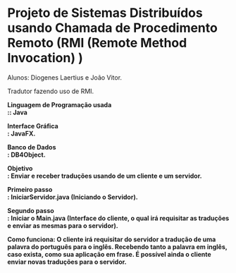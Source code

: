# Projeto de Sistemas Distribuídos usando Chamada de Procedimento Remoto (RMI (Remote Method Invocation) )

Alunos: Diogenes Laertius e João Vitor.

Tradutor fazendo uso de RMI.

<b>Linguagem de Programação usada</br>:: Java

<b>Interface Gráfica </br>: JavaFX.

<b>Banco de Dados</br>: DB4Object.

<b>Objetivo</br>: Enviar e receber traduções usando de um cliente e um servidor.

<b>Primeiro passo</br>: IniciarServidor.java (Iniciando o Servidor).

<b>Segundo passo</br>: Iniciar o Main.java (Interface do cliente, o qual irá requisitar as traduções e enviar as mesmas para o servidor).

<b>Como funciona</b>: O cliente irá requisitar do servidor a tradução de uma palavra do português para o inglês. Recebendo tanto a palavra em inglês, caso exista, como sua aplicação em frase. É possível ainda o cliente enviar novas traduções para o servidor.
